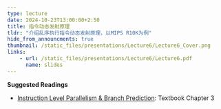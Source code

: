```yaml
---
type: lecture
date: 2024-10-23T13:00:00+2:50
title: 指令动态发射原理
tldr: "介绍乱序执行指令动态发射原理，以MIPS R10K为例"
hide_from_announcments: true
thumbnail: /static_files/presentations/Lecture6/Lecture6_Cover.png
links: 
    - url: /static_files/presentations/Lecture6/Lecture6.pdf
      name: slides
---
```


**Suggested Readings**

- [Instruction Level Parallelism & Branch Prediction](https://acs.pub.ro/~cpop/SMPA/Computer%20Architecture%20A%20Quantitative%20Approach%20(5th%20edition).pdf): Textbook Chapter 3 